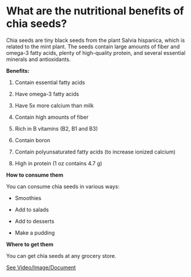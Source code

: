 # What are the nutritional benefits of chia seeds?

Chia seeds are tiny black seeds from the plant Salvia hispanica, which is related to the mint plant. The seeds contain large amounts of fiber and omega-3 fatty acids, plenty of high-quality protein, and several essential minerals and antioxidants.

**Benefits:**

1. Contain essential fatty acids

2. Have omega-3 fatty acids

3. Have 5x more calcium than milk

4. Contain high amounts of fiber

5. Rich in B vitamins (B2, B1 and B3)

6. Contain boron

7. Contain polyunsaturated fatty acids (to increase ionized calcium)

8. High in protein (1 oz contains 4.7 g)

**How to consume them**

You can consume chia seeds in various ways:

- Smoothies

- Add to salads

- Add to desserts

- Make a pudding

**Where to get them**

You can get chia seeds at any grocery store.

 [See Video/Image/Document](https://hls-player.drberg.com/asset?path=migrated-assets/chia-seeds-amazing-source-of-essential-fatty-acids-drberg)